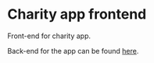 # Charity app frontend

Front-end for charity app.

Back-end for the app can be found [here](https://github.com/Zukkari/charity-app).
